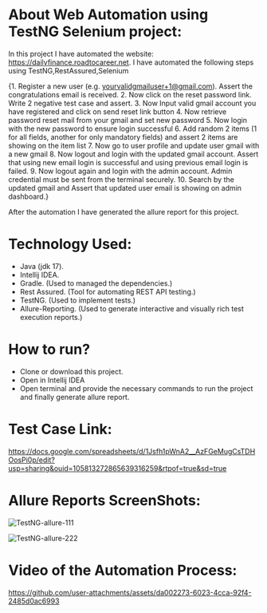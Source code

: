 # About Web Automation using TestNG Selenium project:
In this project I have automated the website:  https://dailyfinance.roadtocareer.net.
I have automated the following steps using TestNG,RestAssured,Selenium 

{1. Register a new user (e.g. yourvalidgmailuser+1@gmail.com). Assert the congratulations email is received.
2. Now click on the reset password link. Write 2 negative test case and assert. 
3. Now Input valid gmail account you have registered and click on send reset link button
4. Now retrieve password reset mail from your gmail and set new password
5. Now login with the new password to ensure login successful
6. Add random 2 items (1 for all fields, another for only mandatory fields) and assert 2 items are showing on the item list
7. Now go to user profile and update user gmail with a new gmail
8. Now logout and login with the updated gmail account. Assert that using new email login is successful and using previous email login is failed.
9. Now logout again and login with the admin account. Admin credential must be sent from the terminal securely.
10. Search by the updated gmail and Assert that updated user email is showing on admin dashboard.}

After the automation I have generated the allure report for this project.

# Technology Used:
- Java (jdk 17).
- Intellij IDEA.
- Gradle. (Used to managed the dependencies.)
- Rest Assured. (Tool for automating REST API testing.)
- TestNG. (Used to implement tests.)
- Allure-Reporting. (Used to generate interactive and visually rich test execution reports.)

# How to run?
- Clone or download this project.
- Open in Intellij IDEA
- Open terminal and provide the necessary commands to run the project and finally generate allure report.

# Test Case Link:
https://docs.google.com/spreadsheets/d/1Jsfh1pWnA2__AzFGeMugCsTDHOosPi0p/edit?usp=sharing&ouid=105813272865639316259&rtpof=true&sd=true

# Allure Reports ScreenShots:
![TestNG-allure-111](https://github.com/user-attachments/assets/ef9e1b90-7f5e-455e-a3df-fdbc357e9201)

![TestNG-allure-222](https://github.com/user-attachments/assets/d33aaeab-4de1-46a3-96ff-92242c21bd96)


# Video of the Automation Process:
https://github.com/user-attachments/assets/da002273-6023-4cca-92f4-2485d0ac6993



